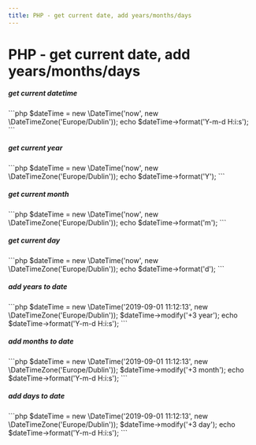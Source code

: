 ```yaml
---
title: PHP - get current date, add years/months/days
---
```


<h1 class="header">PHP - get current date, add years/months/days</h1>


<h5>get current datetime</h5>
```php
$dateTime = new \DateTime('now', new \DateTimeZone('Europe/Dublin'));
echo $dateTime->format('Y-m-d H:i:s');
```


<h5>get current year</h5>
```php
$dateTime = new \DateTime('now', new \DateTimeZone('Europe/Dublin'));
echo $dateTime->format('Y');
```


<h5>get current month</h5>
```php
$dateTime = new \DateTime('now', new \DateTimeZone('Europe/Dublin'));
echo $dateTime->format('m');
```


<h5>get current day</h5>
```php
$dateTime = new \DateTime('now', new \DateTimeZone('Europe/Dublin'));
echo $dateTime->format('d');
```


<h5>add years to date</h5>
```php
$dateTime = new \DateTime('2019-09-01 11:12:13', new \DateTimeZone('Europe/Dublin'));
$dateTime->modify('+3 year');
echo $dateTime->format('Y-m-d H:i:s');
```


<h5>add months to date</h5>
```php
$dateTime = new \DateTime('2019-09-01 11:12:13', new \DateTimeZone('Europe/Dublin'));
$dateTime->modify('+3 month');
echo $dateTime->format('Y-m-d H:i:s');
```


<h5>add days to date</h5>
```php
$dateTime = new \DateTime('2019-09-01 11:12:13', new \DateTimeZone('Europe/Dublin'));
$dateTime->modify('+3 day');
echo $dateTime->format('Y-m-d H:i:s');
```